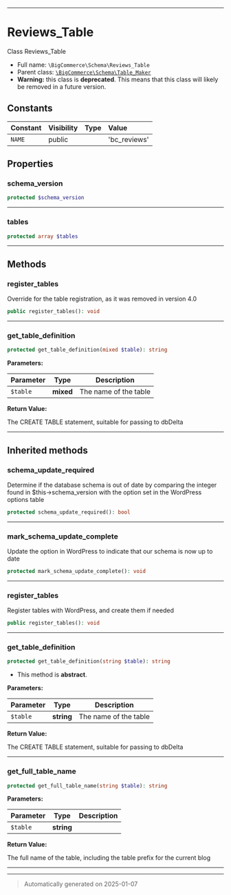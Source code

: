 ***

# Reviews_Table

Class Reviews_Table



* Full name: `\BigCommerce\Schema\Reviews_Table`
* Parent class: [`\BigCommerce\Schema\Table_Maker`](./classes/BigCommerce/Schema/Table_Maker.md)
* **Warning:** this class is **deprecated**. This means that this class will likely be removed in a future version.


## Constants

| Constant | Visibility | Type | Value |
|:---------|:-----------|:-----|:------|
|`NAME`|public| |&#039;bc_reviews&#039;|

## Properties


### schema_version



```php
protected $schema_version
```







***

### tables



```php
protected array $tables
```







***

## Methods


### register_tables

Override for the table registration,
as it was removed in version 4.0

```php
public register_tables(): void
```












***

### get_table_definition



```php
protected get_table_definition(mixed $table): string
```








**Parameters:**

| Parameter | Type | Description |
|-----------|------|-------------|
| `$table` | **mixed** | The name of the table |


**Return Value:**

The CREATE TABLE statement, suitable for passing to dbDelta




***


## Inherited methods


### schema_update_required

Determine if the database schema is out of date
by comparing the integer found in $this->schema_version
with the option set in the WordPress options table

```php
protected schema_update_required(): bool
```












***

### mark_schema_update_complete

Update the option in WordPress to indicate that
our schema is now up to date

```php
protected mark_schema_update_complete(): void
```












***

### register_tables

Register tables with WordPress, and create them if needed

```php
public register_tables(): void
```












***

### get_table_definition



```php
protected get_table_definition(string $table): string
```




* This method is **abstract**.



**Parameters:**

| Parameter | Type | Description |
|-----------|------|-------------|
| `$table` | **string** | The name of the table |


**Return Value:**

The CREATE TABLE statement, suitable for passing to dbDelta




***

### get_full_table_name



```php
protected get_full_table_name(string $table): string
```








**Parameters:**

| Parameter | Type | Description |
|-----------|------|-------------|
| `$table` | **string** |  |


**Return Value:**

The full name of the table, including the
table prefix for the current blog




***


***
> Automatically generated on 2025-01-07
